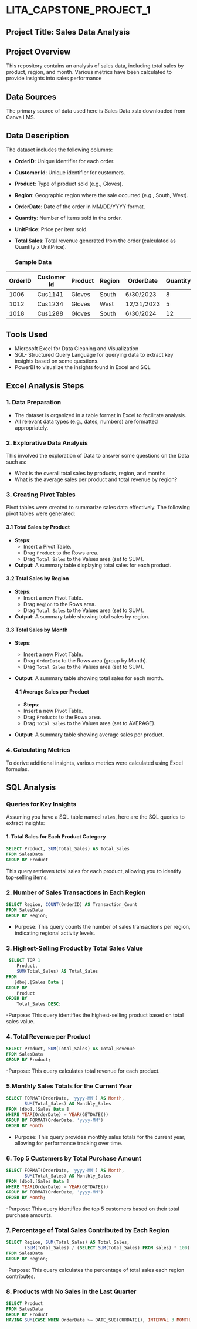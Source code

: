 # LITA_CAPSTONE_PROJECT_1

## Project Title: Sales Data Analysis

## Project Overview
This repository contains an analysis of sales data, including total sales by product, region, and month. Various metrics have been calculated to provide insights into sales performance


## Data Sources
The primary source of data used here is Sales Data.xslx downloaded from Canva LMS.

## Data Description
The dataset includes the following columns:

- **OrderID**: Unique identifier for each order.
- **Customer Id**: Unique identifier for customers.
- **Product**: Type of product sold (e.g., Gloves).
- **Region**: Geographic region where the sale occurred (e.g., South, West).
- **OrderDate**: Date of the order in MM/DD/YYYY format.
- **Quantity**: Number of items sold in the order.
- **UnitPrice**: Price per item sold.
- **Total Sales**: Total revenue generated from the order (calculated as Quantity x UnitPrice).

  ### Sample Data
| OrderID | Customer Id | Product | Region | OrderDate   | Quantity | UnitPrice | Total Sales |
|---------|-------------|---------|--------|-------------|----------|-----------|-------------|
| 1006    | Cus1141     | Gloves  | South  | 6/30/2023   | 8        | 25        | 200         |
| 1012    | Cus1234     | Gloves  | West   | 12/31/2023  | 5        | 20        | 100         |
| 1018    | Cus1288     | Gloves  | South  | 6/30/2024   | 12       | 25        | 300         |

## Tools Used
- Microsoft Excel for Data Cleaning and Visualization
- SQL- Structured Query Language for querying data to extract key insights based on some questions.
- PowerBI to visualize the insights found in Excel and SQL

 ## Excel Analysis Steps

### 1. Data Preparation
- The dataset is organized in a table format in Excel to facilitate analysis.
- All relevant data types (e.g., dates, numbers) are formatted appropriately.

### 2. Explorative Data Analysis 
This involved the exploration of Data to answer some questions on the Data such as:
- What is the overall total sales by products, region, and months
- What is the average sales per product and total revenue by region?

### 3. Creating Pivot Tables
Pivot tables were created to summarize sales data effectively. The following pivot tables were generated:

#### 3.1 Total Sales by Product
- **Steps**:
  - Insert a Pivot Table.
  - Drag `Product` to the Rows area.
  - Drag `Total Sales` to the Values area (set to SUM).
- **Output**: A summary table displaying total sales for each product.

#### 3.2 Total Sales by Region
- **Steps**:
  - Insert a new Pivot Table.
  - Drag `Region` to the Rows area.
  - Drag `Total Sales` to the Values area (set to SUM).
- **Output**: A summary table showing total sales by region.

#### 3.3 Total Sales by Month
- **Steps**:
  - Insert a new Pivot Table.
  - Drag `OrderDate` to the Rows area (group by Month).
  - Drag `Total Sales` to the Values area (set to SUM).
- **Output**: A summary table showing total sales for each month.

  #### 4.1 Average Sales per Product
  - **Steps**:
  - Insert a new Pivot Table.
  - Drag `Products` to the Rows area.
  - Drag `Total Sales` to the Values area (set to AVERAGE).
- **Output**: A summary table showing average sales per product.

### 4. Calculating Metrics
To derive additional insights, various metrics were calculated using Excel formulas.

## SQL Analysis

### Queries for Key Insights
Assuming you have a SQL table named `sales`, here are the SQL queries to extract insights:

#### 1. Total Sales for Each Product Category
```sql
SELECT Product, SUM(Total_Sales) AS Total_Sales
FROM SalesData
GROUP BY Product
```
This query retrieves total sales for each product, allowing you to identify top-selling items.

### 2. Number of Sales Transactions in Each Region
```sql
SELECT Region, COUNT(OrderID) AS Transaction_Count
FROM SalesData
GROUP BY Region;
```
- Purpose: This query counts the number of sales transactions per region, indicating regional activity levels.

### 3. Highest-Selling Product by Total Sales Value
```sql
 SELECT TOP 1 
    Product, 
    SUM(Total_Sales) AS Total_Sales
FROM 
   [dbo].[Sales Data ]
GROUP BY 
    Product
ORDER BY 
    Total_Sales DESC;
```
-Purpose: This query identifies the highest-selling product based on total sales value.

### 4. Total Revenue per Product
```sql
SELECT Product, SUM(Total_Sales) AS Total_Revenue
FROM SalesData
GROUP BY Product;
```
-Purpose: This query calculates total revenue for each product.

### 5.Monthly Sales Totals for the Current Year
```sql
SELECT FORMAT(OrderDate, 'yyyy-MM') AS Month, 
       SUM(Total_Sales) AS Monthly_Sales
FROM [dbo].[Sales Data ]
WHERE YEAR(OrderDate) = YEAR(GETDATE())
GROUP BY FORMAT(OrderDate, 'yyyy-MM')
ORDER BY Month
```
- Purpose: This query provides monthly sales totals for the current year, allowing for performance tracking over time.

### 6. Top 5 Customers by Total Purchase Amount
```sql
SELECT FORMAT(OrderDate, 'yyyy-MM') AS Month, 
       SUM(Total_Sales) AS Monthly_Sales
FROM [dbo].[Sales Data ]
WHERE YEAR(OrderDate) = YEAR(GETDATE())
GROUP BY FORMAT(OrderDate, 'yyyy-MM')
ORDER BY Month;
```
-Purpose: This query identifies the top 5 customers based on their total purchase amounts.

### 7. Percentage of Total Sales Contributed by Each Region
```sql
SELECT Region, SUM(Total_Sales) AS Total_Sales,
       (SUM(Total_Sales) / (SELECT SUM(Total_Sales) FROM sales) * 100) AS Percentage_Contribution
FROM SalesData
GROUP BY Region;
```
-Purpose: This query calculates the percentage of total sales each region contributes.

### 8. Products with No Sales in the Last Quarter
```sql
SELECT Product
FROM SalesData
GROUP BY Product
HAVING SUM(CASE WHEN OrderDate >= DATE_SUB(CURDATE(), INTERVAL 3 MONTH) THEN Total_Sales ELSE 0 END) = 0;
```






